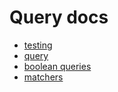 # Query docs

* [testing](testing.md)
* [query](query.md)
* [boolean queries](query/boolean.md)
* [matchers](query/matchers.md)
